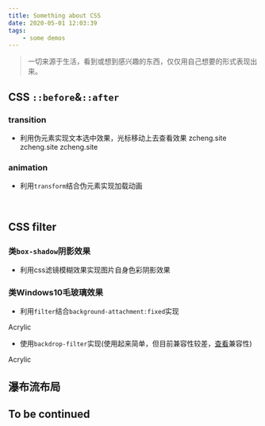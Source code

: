 ```yaml
---
title: Something about CSS
date: 2020-05-01 12:03:39
tags:
    - some demos
---
```

<link href="/css/something.css" rel="stylesheet"></link>

>一切来源于生活，看到或想到感兴趣的东西，仅仅用自己想要的形式表现出来。

## CSS `::before`&`::after`
### transition

- 利用伪元素实现文本选中效果，光标移动上去查看效果
<span class="transition-demo demo-1">zcheng.site</span>
<span class="transition-demo demo-2">zcheng.site</span>
<span class="transition-demo parent"><span class="transition-demo child">zcheng.site</span></span>

### animation

- 利用`transform`结合伪元素实现加载动画
<div class="animation-demo demo-1"></div>
<div class="animation-demo demo-2"></div><br>

## CSS filter
### 类`box-shadow`阴影效果

- 利用css滤镜模糊效果实现图片自身色彩阴影效果

<div class="filter-shadow demo-1"></div><div class="filter-shadow demo-2"></div><div class="filter-shadow demo-3"></div>

### 类Windows10毛玻璃效果

- 利用`filter`结合`background-attachment:fixed`实现

<div class="acrylic-filer demo-1">
  <div class="acrylic">Acrylic</div>
</div>

- 使用`backdrop-filter`实现(使用起来简单，但目前兼容性较差，[查看](https://www.caniuse.com/#search=backdrop-filter)兼容性)

<div class="acrylic-backdrop-filter demo-2">
  <div class="acrylic">Acrylic</div>
</div>

## 瀑布流布局

<h2 class="to-be-continued headerlink" id="To be continued">To be continued<dot></dot></h2>
